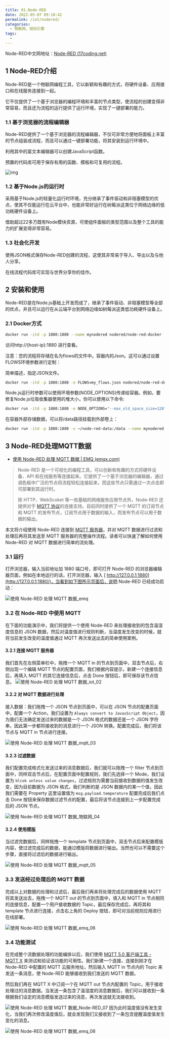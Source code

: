 ```yaml
---
title: 01.Node-RED
date: 2022-05-07 09:10:42
permalink: /iot/nodered/
categories: 
  - 物联网、规则引擎
tags: 
  - 
---
```


Node-RED中文网地址：[Node-RED (17coding.net)](https://nodered.17coding.net/)

## 1 Node-RED介绍

Node-RED是一个物联网编程工具，它以新颖和有趣的方式，将硬件设备、应用接口和在线服务连接到一起。

它不仅提供了一个基于浏览器的编程环境和丰富的节点类型，使流程的创建变得非常容易，而且还为流程的运行提供了运行环境，实现了一键部署的能力。

### 1.1 基于浏览器的流程编辑器

Node-RED提供了一个基于浏览器的流程编辑器，不仅可非常方便地将面板上丰富的节点组装成流程，而且可以通过一键部署功能，将其安装到运行环境中。

利用其中的富文本编辑器可以创建JavaScript函数。

预置的代码库可用于保存有用的函数、模板和可复用的流程。

![img](https://pic4.zhimg.com/80/v2-91a3c6901254c7ec74dc1f8fa84c88ef_720w.jpg)

### 1.2 基于Node.js的运行时

采用基于Node.js的轻量化运行时环境，充分继承了事件驱动和非阻塞模型的优点，使其不仅能运行在云平台中，也能非常好运行在树莓派这类位于网络边缘的低功耗硬件设备上。

借助超过22多万既有Node模块资源，可使组件面板的类型范围以及整个工具的能力的扩展变得非常容易。

### 1.3 社会化开发

使用JSON格式保存Node-RED创建的流程，这使其非常易于导入、导出以及与他人分享。

在线流程代码库可实现与世界分享你的佳作。

## 2 安装和使用

Node-RED是在Node.js基础上开发而成了，继承了事件驱动、非阻塞模型等全部的优点，并且可以运行在从云端平台到网络边缘如树莓派这类低功耗硬件设备上。

### 2.1 Docker方式

```bash
docker run -itd -p 1880:1880 --name mynodered nodered/node-red-docker
```

访问http://{host-ip}:1880  进行查看。

注意：您的流程将存储在名为flows的文件中。容器内的Json。这可以通过设置FLOWS环境参数进行定制：

简单描述，指定JSON文件。

```bash
docker run -itd -p 1880:1880 -e FLOWS=my_flows.json nodered/node-red-docker
```

Node.js运行时参数可以使用环境参数(NODE_OPTIONS)传递给容器。例如，要修复Node.js垃圾收集器使用的堆大小，你可以使用以下命令:

```bash
docker run -itd -p 1880:1880 -e NODE_OPTIONS="--max_old_space_size=128" nodered/node-red-docker
```

在容器外部存储数据，可以将/data路径挂载到外部卷上：

```bash
docker run -itd -p 1880:1880 -v ~/node-red-data:/data --name mynodered nodered/node-red-docker
```

## 3 Node-RED处理MQTT数据

- [使用 Node-RED 处理 MQTT 数据 | EMQ (emqx.com)](https://www.emqx.com/zh/blog/using-node-red-to-process-mqtt-data)

> Node-RED 是一个可视化的编程工具，可以创新和有趣的方式将硬件设备、API 和在线服务等连接起来。它提供了一个基于浏览器的编辑器，通过调色板中广泛的节点将流程轻松连接起来，而这些节点只需通过一次点击即可部署到其运行时。
>
> 除 HTTP、WebScoket 等一些基础的网络服务应用节点外，Node-RED 还提供对于 [ MQTT 协议](https://www.emqx.com/zh/mqtt)的连接支持。目前同时提供了一个 MQTT 的订阅节点和 MQTT 的发布节点，订阅节点用于数据的输入，而发布节点可以用于数据的输出。

本文将介绍使用 Node-RED 连接到 [ MQTT 服务器](https://www.emqx.com/zh/mqtt/public-mqtt5-broker)，并对 MQTT 数据进行过滤和处理后再将其发送至 MQTT 服务器的完整操作流程。读者可以快速了解如何使用 Node-RED 对 MQTT 数据进行简单的流处理。

### 3.1 运行

打开浏览器，输入当前地址加 1880 端口号，即可打开 Node-RED 的浏览器编辑器页面，例如在本地运行的话，打开浏览器，输入 [ http://127.0.0.1:1880](http://127.0.0.1:1880/)，当看到如下图所示页面后，说明 Node-RED 已经成功启动：

![使用 Node-RED 处理 MQTT 数据_emq](https://s4.51cto.com/images/202205/23bef0262381efdbb2d43555c4b3b63b579c20.png?x-oss-process=image/watermark,size_14,text_QDUxQ1RP5Y2a5a6i,color_FFFFFF,t_100,g_se,x_10,y_10,shadow_20,type_ZmFuZ3poZW5naGVpdGk=,x-oss-process=image/resize,m_fixed,w_1184)

### 3.2 在 Node-RED 中使用 MQTT

在下面的功能演示中，我们将提供一个使用 Node-RED 来处理接收到的包含温湿度信息的 JSON 数据，然后对温度值进行规则判断，当温度发生改变的时候，就将当前发生改变的温度值通过 MQTT 再次发送出去的简单使用案例。

#### 3.2.1 连接 MQTT 服务器

我们首先在左侧菜单栏中，拖拽一个 MQTT in 的节点到页面中，双击节点后，右侧出现一个编辑 MQTT 节点的配置页面，我们根据内容提示，新建一个连接信息后，再填入 MQTT 的其它连接信息后，点击 Done 按钮后，即可保存该节点信息。
![使用 Node-RED 处理 MQTT 数据_iot_02](https://s9.51cto.com/images/202205/2577ba8295e92a675918632fff7497d7097fb4.png?x-oss-process=image/watermark,size_14,text_QDUxQ1RP5Y2a5a6i,color_FFFFFF,t_100,g_se,x_10,y_10,shadow_20,type_ZmFuZ3poZW5naGVpdGk=,x-oss-process=image/resize,m_fixed,w_1184)

#### 3.2.2 对 MQTT 数据进行处理

接入数据：我们拖拽一个 JSON 节点到页面中，可以在 JSON 节点的配置页面中，配置一个 Action，我们设置为 `Always convert to JavasScript Object`，因为我们无法确定发送过来的数据是一个 JSON 格式的数据还是一个 JSON 字符串，因此第一步都将接收到的消息进行一个 JSON 转换。配置完成后，我们将该节点与 MQTT in 节点进行连接。

![使用 Node-RED 处理 MQTT 数据_mqtt_03](https://s8.51cto.com/images/202205/997482838767e0dc7127553bbf756edb7afb57.png?x-oss-process=image/watermark,size_14,text_QDUxQ1RP5Y2a5a6i,color_FFFFFF,t_100,g_se,x_10,y_10,shadow_20,type_ZmFuZ3poZW5naGVpdGk=,x-oss-process=image/resize,m_fixed,w_1184)

#### 3.2.3 过滤数据

我们配置完成格式化发送过来的消息数据后，我们就可以拖拽一个 filter 节点到页面中，同样双击节点后，在配置页面中配置规则，我们先选择一个 Mode，我们设置为 `blcok unless value changes`，过滤规则为需要当前接收到数据的值发生改变，因为目前数据为 JSON 格式，我们判断的是 JSON 数据内的某一个值，因此我们需要在 Property 这里设置值为 `msg.payload.temperature` 配置完成后我们点击 Done 按钮来保存数据过滤节点的配置，最后将该节点连接到上一步配置完成后的 JSON 节点。

![使用 Node-RED 处理 MQTT 数据_物联网_04](https://s6.51cto.com/images/202205/16a081e56ff5beee5316020513ab0015114fff.png?x-oss-process=image/watermark,size_14,text_QDUxQ1RP5Y2a5a6i,color_FFFFFF,t_100,g_se,x_10,y_10,shadow_20,type_ZmFuZ3poZW5naGVpdGk=,x-oss-process=image/resize,m_fixed,w_1184)

#### 3.2.4 使用模版

当过滤完数据后，同样拖拽一个 template 节点到页面中，双击节点后来配置模版内容，使过滤完成后的数据，能通过模版将数据进行输出。当然也可以不需要这个步骤，直接将过滤后的数据进行输出。

![使用 Node-RED 处理 MQTT 数据_mqtt_05](https://s9.51cto.com/images/202205/b3c6ba3345352f7497b0483c18e97cee05148a.png?x-oss-process=image/watermark,size_14,text_QDUxQ1RP5Y2a5a6i,color_FFFFFF,t_100,g_se,x_10,y_10,shadow_20,type_ZmFuZ3poZW5naGVpdGk=,x-oss-process=image/resize,m_fixed,w_1184)

### 3.3 发送经过处理后的 MQTT 数据

完成以上对数据的处理和过滤后，最后我们再来将处理完成后的数据使用 MQTT 将其发送出去，拖拽一个 MQTT out 的节点到页面中，填入和 MQTT in 节点相同的连接信息，配置一个用户接收数据的 Topic，最后保存完成后，再将其和 template 节点进行连接，点击右上角的 Deploy 按钮，即可对当前规则应用进行在线部署。

![使用 Node-RED 处理 MQTT 数据_emq_06](https://s5.51cto.com/images/202205/562ae001334b841ab8f1200a8fa00447d2193e.png?x-oss-process=image/watermark,size_14,text_QDUxQ1RP5Y2a5a6i,color_FFFFFF,t_100,g_se,x_10,y_10,shadow_20,type_ZmFuZ3poZW5naGVpdGk=,x-oss-process=image/resize,m_fixed,w_1184)

### 3.4 功能测试

在完成整个流数据处理的功能编排以后，我们使用 [ MQTT 5.0 客户端工具 - MQTT X](https://mqttx.app/zh) 来测试和验证该功能的可用性。我们新建一个连接，连接到刚才在 Node-RED 中配置的 MQTT 云服务地址，然后输入 MQTT in 节点内的 Topic 来发送一条消息，使 Node-RED 能够接收到我们发送的 MQTT 数据。

然后我们再在 MQTT X 中订阅一个在 MQTT out 节点内配置的 Topic，用于接收处理过的消息数据。当发送一条包含了温湿度的消息数据后，我们可以接收到一条根据我们设定的消息模版发送过来的消息，再次发送就无法接收到。

![使用 Node-RED 处理 MQTT 数据_Node-RED_07](https://s7.51cto.com/images/202205/18e165e49bc3adc1b8e3650bf44407c9806648.png?x-oss-process=image/watermark,size_14,text_QDUxQ1RP5Y2a5a6i,color_FFFFFF,t_100,g_se,x_10,y_10,shadow_20,type_ZmFuZ3poZW5naGVpdGk=,x-oss-process=image/resize,m_fixed,w_1184)
因为此时温度值没有发生变化，当我们再次修改温度值后，就会发现我们又接收到了一条包含提醒温度值发生变化的消息。

![使用 Node-RED 处理 MQTT 数据_emq_08](https://s4.51cto.com/images/202205/f4d44ab44587f5c32cd34349dacfdb62200436.png?x-oss-process=image/watermark,size_14,text_QDUxQ1RP5Y2a5a6i,color_FFFFFF,t_100,g_se,x_10,y_10,shadow_20,type_ZmFuZ3poZW5naGVpdGk=,x-oss-process=image/resize,m_fixed,w_1184)

